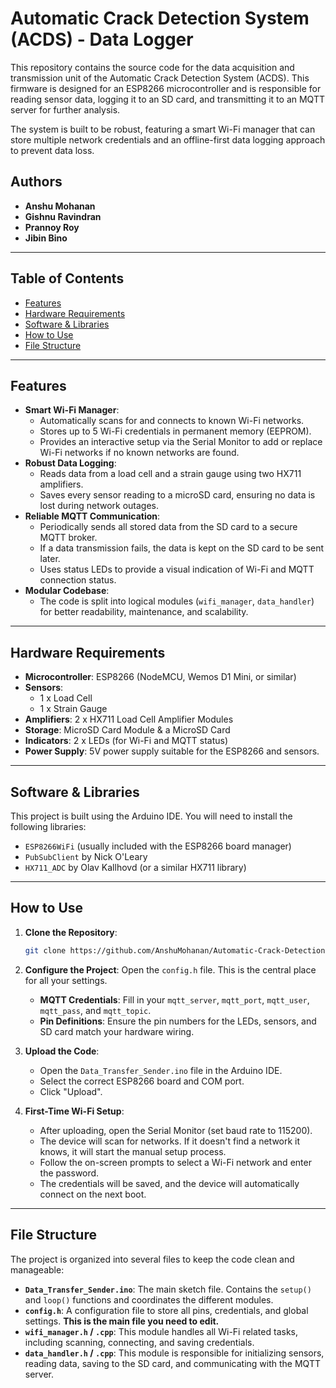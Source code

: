 # Automatic Crack Detection System (ACDS) - Data Logger

This repository contains the source code for the data acquisition and transmission unit of the Automatic Crack Detection System (ACDS). This firmware is designed for an ESP8266 microcontroller and is responsible for reading sensor data, logging it to an SD card, and transmitting it to an MQTT server for further analysis.

The system is built to be robust, featuring a smart Wi-Fi manager that can store multiple network credentials and an offline-first data logging approach to prevent data loss.

## Authors
- **Anshu Mohanan**
- **Gishnu Ravindran**
- **Prannoy Roy**
- **Jibin Bino**

---

## Table of Contents

- [Features](#Features)
- [Hardware Requirements](#Hardware-Requirements)
- [Software & Libraries](#Software-&-Libraries)
- [How to Use](#How-to-Use)
- [File Structure](#File-Structure)

---

## Features

- **Smart Wi-Fi Manager**:
    - Automatically scans for and connects to known Wi-Fi networks.
    - Stores up to 5 Wi-Fi credentials in permanent memory (EEPROM).
    - Provides an interactive setup via the Serial Monitor to add or replace Wi-Fi networks if no known networks are found.
- **Robust Data Logging**:
    - Reads data from a load cell and a strain gauge using two HX711 amplifiers.
    - Saves every sensor reading to a microSD card, ensuring no data is lost during network outages.
- **Reliable MQTT Communication**:
    - Periodically sends all stored data from the SD card to a secure MQTT broker.
    - If a data transmission fails, the data is kept on the SD card to be sent later.
    - Uses status LEDs to provide a visual indication of Wi-Fi and MQTT connection status.
- **Modular Codebase**:
    - The code is split into logical modules (`wifi_manager`, `data_handler`) for better readability, maintenance, and scalability.

---

## Hardware Requirements

- **Microcontroller**: ESP8266 (NodeMCU, Wemos D1 Mini, or similar)
- **Sensors**:
    - 1 x Load Cell
    - 1 x Strain Gauge
- **Amplifiers**: 2 x HX711 Load Cell Amplifier Modules
- **Storage**: MicroSD Card Module & a MicroSD Card
- **Indicators**: 2 x LEDs (for Wi-Fi and MQTT status)
- **Power Supply**: 5V power supply suitable for the ESP8266 and sensors.

---

## Software & Libraries

This project is built using the Arduino IDE. You will need to install the following libraries:

- `ESP8266WiFi` (usually included with the ESP8266 board manager)
- `PubSubClient` by Nick O'Leary
- `HX711_ADC` by Olav Kallhovd (or a similar HX711 library)

---

## How to Use

1.  **Clone the Repository**:
    ```sh
    git clone https://github.com/AnshuMohanan/Automatic-Crack-Detection-System-
    ```

2.  **Configure the Project**:
    Open the `config.h` file. This is the central place for all your settings.
    - **MQTT Credentials**: Fill in your `mqtt_server`, `mqtt_port`, `mqtt_user`, `mqtt_pass`, and `mqtt_topic`.
    - **Pin Definitions**: Ensure the pin numbers for the LEDs, sensors, and SD card match your hardware wiring.

3.  **Upload the Code**:
    - Open the `Data_Transfer_Sender.ino` file in the Arduino IDE.
    - Select the correct ESP8266 board and COM port.
    - Click "Upload".

4.  **First-Time Wi-Fi Setup**:
    - After uploading, open the Serial Monitor (set baud rate to 115200).
    - The device will scan for networks. If it doesn't find a network it knows, it will start the manual setup process.
    - Follow the on-screen prompts to select a Wi-Fi network and enter the password.
    - The credentials will be saved, and the device will automatically connect on the next boot.

---

## File Structure

The project is organized into several files to keep the code clean and manageable:

- **`Data_Transfer_Sender.ino`**: The main sketch file. Contains the `setup()` and `loop()` functions and coordinates the different modules.
- **`config.h`**: A configuration file to store all pins, credentials, and global settings. **This is the main file you need to edit.**
- **`wifi_manager.h` / `.cpp`**: This module handles all Wi-Fi related tasks, including scanning, connecting, and saving credentials.
- **`data_handler.h` / `.cpp`**: This module is responsible for initializing sensors, reading data, saving to the SD card, and communicating with the MQTT server.


